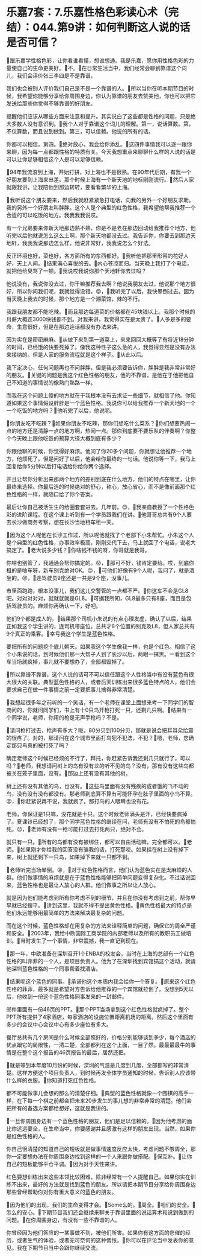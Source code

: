 # 乐嘉7套：7.乐嘉性格色彩读心术（完结）：044.第9讲：如何判断这人说的话是否可信？

🎼跟乐嘉学性格色彩，让你看谁看懂，想谁想通。我是乐嘉，愿你用性格色彩的力量使自己的生命更美好。🎼不。🎼在日常生活当中，我们经常会聊到靠谱这个词儿，我们会评价张三李四是不是靠谱。

我们也会被别人评价我们自己是不是一个靠谱的人。🎼所以当你在听本期节目的时候，我希望你能够分享给你周围身边，你认为靠谱的朋友去赞美他，你也可以把它发送给那些你觉得不够靠谱的好朋友。

提醒他们应该从哪些方面来注意和提升。其实说白了这些都是性格的问题，只是绝大多数人没有意识到。🎼我个人对于靠谱这个词儿的理解。第一，说话算数。第，不仅算数，而且说到做到。第三，可以信赖。他说的所有的话。

你都可以相信。第四。🎼绝对放心，我会给你添乱。🎼这四件事情我可以逐一跟你来聊，因为每一点都跟性格的特质有关。今天我想重点来聊聊什么样的人说的话是可以让你足够相信这个人是可以足够信赖。

🎼94年我流浪到上海，开始打拼，对上海也不是很熟。在90年代后期，有我一个好朋友要到上海来出差。那个时候上海有一个新天地的地标刚刚流行。🎼然后人家就跟我讲，让我陪他到那边转转，要看看繁华的上海。

🎼我听说这个朋友要来，然后我就赶紧紧急打电话，向我的另外一个好朋友求助。我的另外一个好朋友叫胖胖。这个人是个典型的红色性格，我希望他帮我推荐一个合适的可以吃饭的地方。我我我我说哎。

有一个兄弟要来你新天地那边熟不熟，你是不是老在那边回动给我推荐个地方，他听完以后他就说怎么这么土啊，那个新天地都没去过。我告诉你，你要去到那边天地轩，我我我说那边怎么样，他说非常好，我我说怎么个好法。

反正环境也好，菜也好，各方面所有的东西都好。🎼我听他把那里形容的花好人好，天上人间。🎼结果满心喜悦的去。🎼内心苍凉而归。当天晚上我打了个电话，就把他给臭骂了一顿。🎼我说哎我说你那个天地轩你去过吗？

他说没有，我说你没去过，你干嘛推荐我去啊？他说我朋友去过，他说那个地方很好，所以你问我们呢，我就觉得没错。😡，🎼我听完了以后，我快晕倒过去。因为当天晚上我去的时候，那个地方是一个湘菜馆，辣的不行。

我跟我朋友都不能吃辣。🎼而且那边每道菜的价格都在45块钱以上。我那个时候的月薪大概连3000块钱都不到。对我来讲，我觉得实在是太贵了。🎼人多是多的要命，生意很好，但是在那边连话都没有办法来讲。

因为实在是密密麻麻。🎼从做下来到第一道菜上，来来回回大概等了有将近18分钟的时间，已经饿的快要死掉了。像我这种性子这么急的人，我觉得显然是没有办法来接纳的。但是人家的服务流程就是这个样子。🎼从此以后。

我下定决心，任何问题再也不问胖胖，但是我必须要告诉你，胖胖是我非常非常好的朋友。🎼关键的问题是我这个红色性格的朋友，他的不靠谱，是他在于他把他自己不知道的事情说的像熟门熟路一样。

而我在这个问题上傻的地方就在于我根本没有去求证一些细节，就相信了他。你知道如果这个事情假设胖胖是一个蓝色性格。我说你可以给我推荐一个新天地的一个一个吃饭的地方吗？🎼他听完了以后，他说呃。

🎼你朋友吃不吃辣？🎼如果你朋友不吃辣，那你们想吃什么菜系？🎼你们想要热闹一点的地方还是清静一点的地方啊，热闹一点。那你到底要不要乐队的伴奏啊？你整个今天晚上跟他吃饭的预算大径大概到底有多少？

你跟他聊的时候，你觉得好麻烦。他问了你20多个问题，你就想让他推荐一个地方，他烦死了。但是问好了以后，他会给你最终的一句话。他说你等一下，我马上回复给你5分钟以后打电话给你给你两个选择。

并且让帮你分析出来那两个地方的差别到底在什么地方，他们的特点在哪里，让你最终来选择。你最后选的时候绝对的舒心，称心，放心省心，而不是像前面那个红色性格的一样，就随口给了你个答案。

最后让你自己被活生生的给圈套套进去。几年前。😊，🎼我亲自教授了一个性格色彩的进阶课程。在这个课上听到有一个学员跟我们在讲。🎼他哥哥总共有9个人要去长沙做商务考察，想在长沙当地租车租一天。

🎼因为这个人呢他在长沙工作过，所以呢他就找了个老部下小朱帮忙。小朱这个人是个典型的红色性格，办事效率极高，刚刚交代下去，马上就回了个电话，说老大搞定了。🎼老大说多少钱？🎼你啥钱不钱的呀，你哥就是我哥。

你啥也别管了，我通通会帮你搞定的。😡，🎼那可不好，钱肯定要给。哎，到底你租的是啥车呀，新车别克绝对OK。😡，🎼可他们好像有9个人呢，我问了，就是酒坐的。😡，🎼连驾驶员9座还是一共是9个座，没事儿。

市里面跑跑，根本没事儿，我们这儿交警管的一点都不严。🎼你这车不会是GL8吧。对对对对对，就就就就是GL8。🎼可据我所知，GL8最多只有8座，而且是包括驾驶员的。麻烦你再确认一下，好吧。

他们9个都是成人的。🎼结果那个司机小朱说的有点心理发虚，确认了以后，结果正如我这个学生讲的，连司机带座位，总共才8个位置的别克及L8，但人家总共有9个真正的乘客。🎼幸亏我这个学生是蓝色性格。

要把所有的问题挖个底儿朝天。如果我这个学生像我一样，也是个红色。相信了这个小朱说的话，到时候他们那一大帮子人到了长沙以后，两眼一抹黑。一看到这个车当场就疯掉，事儿就不要想办了，全部都毁掉了。

🎼所以靠谱不靠谱，这个人说的话可不可以信任跟这个人性格当中有没有蓝色有很大很大的关联。典型蓝色性格的人，或者后天训练出来很多蓝色特点的人，他们会要求自己在做一件事情之前一定要把事儿搞得非常清楚。

🎼我想起很多年之前听的一个笑话，有一个老师在课堂上面想来考一下同学们的智商问的，你就问同学们，书上有十0只鸟开枪打死一只，还剩几只啊。🎼结果有一个同学说，老师，你用的枪是无声手枪吗？不是。

🎼请问枪打过去，枪声有多大？呃，80分贝到100分贝，那就是说会把耳耳朵给震的很疼了。对的，那请问在这个城市里面打鸟犯不犯法，不犯？🎼嗯，老师，您确定那只鸟真的被打死了吗？

确定老师这个时候已经烦的不行了，拜托，你赶紧告诉我还剩几只就行了，可以吗？🎼老师，我想请问树上的鸟有没有龙的听不见的鸟？没有，那有没有这些鸟都被关在笼子里面，没有。🎼那边上还有没有其他的树。

树上还有没有其他的鸟，也没有。🎼这些鸟里面有没有残疾的或者饿的飞不动的鸟，没有没有没有都没有。那老师到底算不算有可能怀孕在肚子里面的小鸟不算。😡，🎼你赶紧说再不说，我就疯了。那打鸟的人眼睛也没有花。

老师，你保证是1只嘛，没花就是十只。这个时候老师满头是汗，已经快要疯掉了。夏课铃已经想了，那个同学蓝色性格的继续在问，老师有没有不怕死的鸟都怕死。😡，🎼老师有没有一枪可能打过去打死两只，绝对不会。

就只有一只。🎼所有的鸟都有没有被绑住，都可以自由活动嘛，完全都可以。🎼老师。🎼如果刚才你给我的回答没有骗我的话，打死那咬。如果挂在树上没有掉下来，树上就还剩下一只鸟，如果掉下来就一只都不剩。

🎼老师听完当场晕倒。😡，🎼对于红色性格而言，他们认为蓝色实在是太麻烦的人群。他们做事情的麻烦就是在于蓝色性格能够把简单问题变得复杂化。不过话说回来，蓝色性格也是最让人放心的人群。他们做事之所以让人放心。

就是因为他们能考虑到所有你考虑不到的细节，并且在你没有考虑到之前，帮你早早就已经摆平。🎼讲到这里，我就不得不提出黄色性格。🎼黄色性格最大的特点是他们永远能够用最简单的方法来解决最复杂的问题。

而在这个时候，蓝色性格却在用复杂的方法来诠释简单的问题，确保它的周全严谨和安全。🎼2003年，我给中欧国际工商学院的内部老师以及所有的教职员工做培训。🎼当时发生了一个事情，非常震撼，我一直记到现在。

🎼那一年，中欧准备在深圳召开1个ENBA的校友会。当时在上海的总部有一个红色性格的叫菲菲的一个人，是项目负责人。他为了在深圳找到宾馆搞这个活动，就请他深圳蓝色性格的一个同事帮着找酒店。

🎼结果呢这个蓝色的同事。🎼承诺他这个本周内我会给你一个答复。🎼原来这个红色性格的菲菲，最多就是希望对方告诉给他推荐的一个宾馆就拉倒了。没想到5天以后，他收到一份这个蓝色性格同事发来的一封邮件。

邮件里面有一份46页的PPT。🎼那个PPT当场拿到这个红色性格就疯掉了。整个PPT所有提供了4家酒店，每家酒店的设施位置距离机场的距离。然后这个里面有多少的会议中心会议中心有多少座位有多大。

餐厅总共有几个房间是什么时候全部照好的，价格分别能够谈到多少，每个酒店的优点跟它的局限性，一清二楚，全部都列在这个上面，一目了然。最最最最牛的事情是在整个这个报告的46页报告的最后，居然还把。

🎼就是等到本年度10月份的时候，深圳的气温是几度到几度，全部都写的非常清楚。这样方便这个项目负责人，到时候再发全体学员通知的时候，告诉别人应该带什么样的衣服。🎼你知道打死红色性格。

都不可能做事儿会想的那么的清楚仔细。🎼典型的蓝色性格就像一个围棋的高手一样，在下每一个棋之前都会把未来20步发生的事儿想的非常非常的清楚。他们会把所有的备选方案都给想好，这就是我讲的。

🎼一旦你周围身边有一个蓝色性格的朋友，他们是足以信赖的。🎼因为他考虑的面比你远远要全，在生命当中，你要感谢并且感激有这样的朋友出现。当然，如果你是红色性格的人。

你自己很清楚的知道自己的短板就是做事情速度反应太快，考虑问题不够周全，那你一定要想办法在你周围身边找到这样的一个人来跟你做搭配。🎼保互补。🎼让你自己的短板能够平仓平调。🎼因为对于天性来讲。

红色要想训练出来这些本领比较困难，除非经常有一个人提醒自己。如果你实在训练不出来，最好的方法就是找到蓝色的朋友。所以请把本期节目分享给你周围身边那些曾经帮助你对你有重大意义的蓝色的朋友。

🎼因为他们的出现，我们的生命变得才会。🎼Some么的。🎼周全。🎼咱们的安全。🎼怎么的安心。🎼下期节目我们还会继续来聊关于靠谱里面的说话算术和说到做到的问题。🎼在你周围身边，有没有一些不靠谱的人。

你曾经因为他们答应的一某事做不到，被他们所害。如果你有这方面的悲催的经历，或者生气的体验，或者无可奈何的这种惆怅。🎼你可以在评论当中发表你的意见。我在下期节目当中会跟你继续交流。

